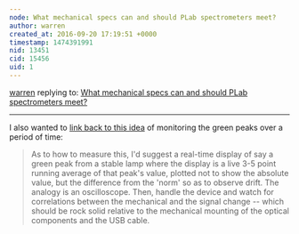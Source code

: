 ```yaml
---
node: What mechanical specs can and should PLab spectrometers meet?
author: warren
created_at: 2016-09-20 17:19:51 +0000
timestamp: 1474391991
nid: 13451
cid: 15456
uid: 1
---
```




[warren](../profile/warren) replying to: [What mechanical specs can and should PLab spectrometers meet?](../notes/stoft/09-15-2016/what-mechanical-specs-can-and-should-plab-spectrometers-meet)

----
I also wanted to [link back to this idea](https://publiclab.org/notes/stoft/04-14-2016/spectrometer-stability#c14264) of monitoring the green peaks over a period of time: 

> As to how to measure this, I'd suggest a real-time display of say a green peak from a stable lamp where the display is a live 3-5 point running average of that peak's value, plotted not to show the absolute value, but the difference from the 'norm' so as to observe drift. The analogy is an oscilloscope. Then, handle the device and watch for correlations between the mechanical and the signal change -- which should be rock solid relative to the mechanical mounting of the optical components and the USB cable.